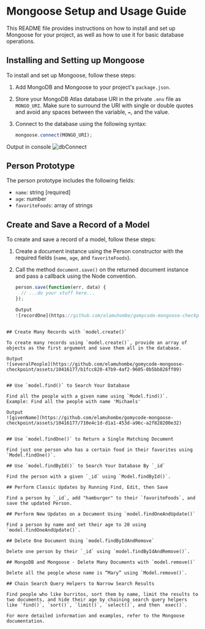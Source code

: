 # Mongoose Setup and Usage Guide

This README file provides instructions on how to install and set up Mongoose for your project, as well as how to use it for basic database operations.

## Installing and Setting up Mongoose

To install and set up Mongoose, follow these steps:

1. Add MongoDB and Mongoose to your project's `package.json`.
2. Store your MongoDB Atlas database URI in the private `.env` file as `MONGO_URI`. Make sure to surround the URI with single or double quotes and avoid any spaces between the variable, `=`, and the value.
3. Connect to the database using the following syntax:

   ```javascript
   mongoose.connect(MONGO_URI);
   ```
Output in console
![dbConnect](https://github.com/elamuhombe/gomycode-mongoose-checkpoint/assets/10416177/955d7287-88d0-4236-978b-de1c5ede0753)

## Person Prototype

The person prototype includes the following fields:

- `name`: string [required]
- `age`: number
- `favoriteFoods`: array of strings


## Create and Save a Record of a Model

To create and save a record of a model, follow these steps:

1. Create a document instance using the Person constructor with the required fields (`name`, `age`, and `favoriteFoods`).
2. Call the method `document.save()` on the returned document instance and pass a callback using the Node convention.

   ```javascript
   person.save(function(err, data) {
     // ...do your stuff here...
   });

   Output
   ![recordOne](https://github.com/elamuhombe/gomycode-mongoose-checkpoint/assets/10416177/1ec8162b-6c9c-4db2-ad32-73c614e56845)


 ```

## Create Many Records with `model.create()`

To create many records using `model.create()`, provide an array of objects as the first argument and save them all in the database.

Output
![severalPeople](https://github.com/elamuhombe/gomycode-mongoose-checkpoint/assets/10416177/b1fcc820-47b9-4af2-9605-0b5bb826ff09)


## Use `model.find()` to Search Your Database

Find all the people with a given name using `Model.find()`.
Example: Find all the people with name 'Michaels'

Output
![givenName](https://github.com/elamuhombe/gomycode-mongoose-checkpoint/assets/10416177/710e4c1d-d1a1-453d-a96c-a2f828200e32)


## Use `model.findOne()` to Return a Single Matching Document

Find just one person who has a certain food in their favorites using `Model.findOne()`.

## Use `model.findById()` to Search Your Database By `_id`

Find the person with a given `_id` using `Model.findById()`.

## Perform Classic Updates by Running Find, Edit, then Save

Find a person by `_id`, add "hamburger" to their `favoriteFoods`, and save the updated Person.

## Perform New Updates on a Document Using `model.findOneAndUpdate()`

Find a person by name and set their age to 20 using `model.findOneAndUpdate()`.

## Delete One Document Using `model.findByIdAndRemove`

Delete one person by their `_id` using `model.findByIdAndRemove()`.

## MongoDB and Mongoose - Delete Many Documents with `model.remove()`

Delete all the people whose name is “Mary” using `Model.remove()`.

## Chain Search Query Helpers to Narrow Search Results

Find people who like burritos, sort them by name, limit the results to two documents, and hide their age by chaining search query helpers like `find()`, `sort()`, `limit()`, `select()`, and then `exec()`.

For more detailed information and examples, refer to the Mongoose documentation.
